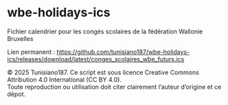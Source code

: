 # wbe-holidays-ics
Fichier calendrier pour les congés scolaires de la fédération Wallonie Bruxelles

Lien permanent : https://github.com/tunisiano187/wbe-holidays-ics/releases/download/latest/conges_scolaires_wbe_futurs.ics


© 2025 Tunisiano187. Ce script est sous licence Creative Commons Attribution 4.0 International (CC BY 4.0).  
Toute reproduction ou utilisation doit citer clairement l’auteur d’origine et ce dépot.
